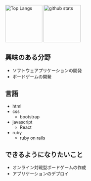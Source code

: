 <p align="left"> 
  <img alt="Top Langs" height="120px" src="https://github-readme-stats.vercel.app/api/top-langs/?username=nisi0929&layout=compact&show_icons=true&theme=onedark" />
  <img alt="github stats" height="120px" src="https://github-readme-stats.vercel.app/api?username=nisi0929&theme=onedark&show_icons=ture" />
</p>

## 興味のある分野
- ソフトウェアプリケーションの開発
- ボードゲームの開発

## 言語
- html
- css
   - bootstrap
- javascript
   - React
- ruby
   - ruby on rails
## できるようになりたいこと
- オンライン対戦型ボードゲームの作成
- アプリケーションのデプロイ
